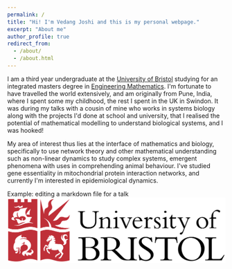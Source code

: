 ```yaml
---
permalink: /
title: "Hi! I'm Vedang Joshi and this is my personal webpage."
excerpt: "About me"
author_profile: true
redirect_from: 
  - /about/
  - /about.html
---
```


I am a third year undergraduate at the [University of Bristol](https://www.bristol.ac.uk) studying for an integrated masters degree in [Engineering Mathematics](http://www.bristol.ac.uk/engineering/departments/engineering-mathematics/). I'm fortunate to have travelled the world extensively, and am originally from Pune, India, where I spent some my childhood, the rest I spent in the UK in Swindon. It was during my talks with a cousin of mine who works in systems biology along with the projects I'd done at school and university, that I realised the potential of mathematical modelling to understand biological systems, and I was hooked! 

My area of interest thus lies at the interface of mathematics and biology, specifically to use network theory and other mathematical understanding such as non-linear dynamics to study complex systems, emergent phenomena with uses in comprehending animal behaviour. I've studied gene essentiality in mitochondrial protein interaction networks, and currently I'm interested in epidemiological dynamics. 


Example: editing a markdown file for a talk
![Editing a markdown file for a talk](/images/University_of_Bristol_logo.png)


